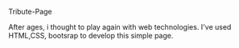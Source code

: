 Tribute-Page

After ages, i thought to play again with web technologies. I've used HTML,CSS, bootsrap to develop this simple page.
